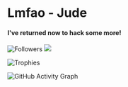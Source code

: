 # Lmfao - Jude

 #### I've returned now to hack some more!
 
 <img alt="Followers" src="https://img.shields.io/github/followers/YOUR_USERNAME?logo=Github&style=flat-square"/></a>
 ![](https://komarev.com/ghpvc/?username=YOUR_USERNAME&color=orange)
 
 ![Trophies](https://github-profile-trophy.vercel.app/?username=YOUR_USERNAME&theme=onedark)  

![GitHub Activity Graph](https://activity-graph.herokuapp.com/graph?username=lmfao-jude&theme=gotham)  
 
